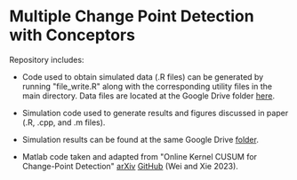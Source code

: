 # Multiple Change Point Detection with Conceptors
Repository includes:
- Code used to obtain simulated data (.R files) can be generated by running "file_write.R" along with the corresponding utility files in the main directory. Data files are located at the Google Drive folder [here](https://drive.google.com/drive/folders/141bvh19ILs3eOnWlIvVAvB3IJsoaZPUc?usp=share_link).

- Simulation code used to generate results and figures discussed in paper (.R, .cpp, and .m files). 

- Simulation results can be found at the same Google Drive [folder](https://drive.google.com/drive/folders/141bvh19ILs3eOnWlIvVAvB3IJsoaZPUc?usp=share_link).

- Matlab code taken and adapted from "Online Kernel CUSUM for Change-Point Detection" [arXiv](https://arxiv.org/pdf/2211.15070.pdf) [GitHub](https://github.com/SongWei-GT/online_kernel_cusum) (Wei and Xie 2023). 
